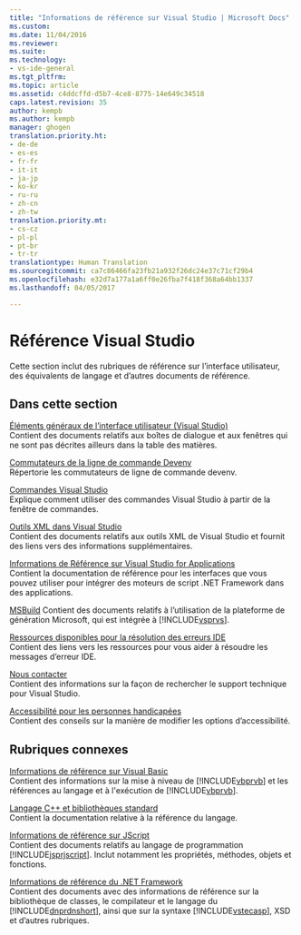 ```yaml
---
title: "Informations de référence sur Visual Studio | Microsoft Docs"
ms.custom: 
ms.date: 11/04/2016
ms.reviewer: 
ms.suite: 
ms.technology:
- vs-ide-general
ms.tgt_pltfrm: 
ms.topic: article
ms.assetid: c4ddcffd-d5b7-4ce8-8775-14e649c34518
caps.latest.revision: 35
author: kempb
ms.author: kempb
manager: ghogen
translation.priority.ht:
- de-de
- es-es
- fr-fr
- it-it
- ja-jp
- ko-kr
- ru-ru
- zh-cn
- zh-tw
translation.priority.mt:
- cs-cz
- pl-pl
- pt-br
- tr-tr
translationtype: Human Translation
ms.sourcegitcommit: ca7c86466fa23fb21a932f26dc24e37c71cf29b4
ms.openlocfilehash: e32d7a177a1a6ff0e26fba7f418f368a64bb1337
ms.lasthandoff: 04/05/2017

---
```

# <a name="visual-studio-reference"></a>Référence Visual Studio
Cette section inclut des rubriques de référence sur l’interface utilisateur, des équivalents de langage et d’autres documents de référence.  
  
## <a name="in-this-section"></a>Dans cette section  
 [Éléments généraux de l’interface utilisateur (Visual Studio)](../../ide/reference/general-user-interface-elements-visual-studio.md)  
 Contient des documents relatifs aux boîtes de dialogue et aux fenêtres qui ne sont pas décrites ailleurs dans la table des matières.  
  
 [Commutateurs de la ligne de commande Devenv](../../ide/reference/devenv-command-line-switches.md)  
 Répertorie les commutateurs de ligne de commande devenv.  
  
 [Commandes Visual Studio](../../ide/reference/visual-studio-commands.md)  
 Explique comment utiliser des commandes Visual Studio à partir de la fenêtre de commandes.  
  
 [Outils XML dans Visual Studio](../../xml-tools/xml-tools-in-visual-studio.md)  
 Contient des documents relatifs aux outils XML de Visual Studio et fournit des liens vers des informations supplémentaires.  
  
 [Informations de Référence sur Visual Studio for Applications](../../ide/reference/visual-studio-for-applications-reference.md)  
 Contient la documentation de référence pour les interfaces que vous pouvez utiliser pour intégrer des moteurs de script .NET Framework dans des applications.  
  
 [MSBuild](../../msbuild/msbuild.md)
 Contient des documents relatifs à l’utilisation de la plateforme de génération Microsoft, qui est intégrée à [!INCLUDE[vsprvs](../../code-quality/includes/vsprvs_md.md)].  
  
 [Ressources disponibles pour la résolution des erreurs IDE](../../ide/reference/resources-for-troubleshooting-integrated-development-environment-errors.md)  
 Contient des liens vers les ressources pour vous aider à résoudre les messages d’erreur IDE.  
  
 [Nous contacter](../../ide/talk-to-us.md)  
 Contient des informations sur la façon de rechercher le support technique pour Visual Studio.  
  
 [Accessibilité pour les personnes handicapées](../../ide/reference/accessibility-for-people-with-disabilities.md)  
 Contient des conseils sur la manière de modifier les options d’accessibilité.  
  
## <a name="related-sections"></a>Rubriques connexes  
 [Informations de référence sur Visual Basic](/dotnet/visual-basic/reference/index)  
 Contient des informations sur la mise à niveau de [!INCLUDE[vbprvb](../../code-quality/includes/vbprvb_md.md)] et les références au langage et à l'exécution de [!INCLUDE[vbprvb](../../code-quality/includes/vbprvb_md.md)].  
  
 [Langage C++ et bibliothèques standard](/cpp/cpp/c-cpp-language-and-standard-libraries)  
 Contient la documentation relative à la référence du langage.  
  
 [Informations de référence sur JScript](http://msdn.microsoft.com/en-us/2e47f004-963c-4661-b887-a14e4660aadd)  
 Contient des documents relatifs au langage de programmation [!INCLUDE[jsprjscript](../../debugger/debug-interface-access/includes/jsprjscript_md.md)]. Inclut notamment les propriétés, méthodes, objets et fonctions.  
  
 [Informations de référence du .NET Framework](/dotnet/visual-basic/reference/net-framework-reference-information)  
 Contient des documents avec des informations de référence sur la bibliothèque de classes, le compilateur et le langage du [!INCLUDE[dnprdnshort](../../code-quality/includes/dnprdnshort_md.md)], ainsi que sur la syntaxe [!INCLUDE[vstecasp](../../code-quality/includes/vstecasp_md.md)], XSD et d’autres rubriques.
